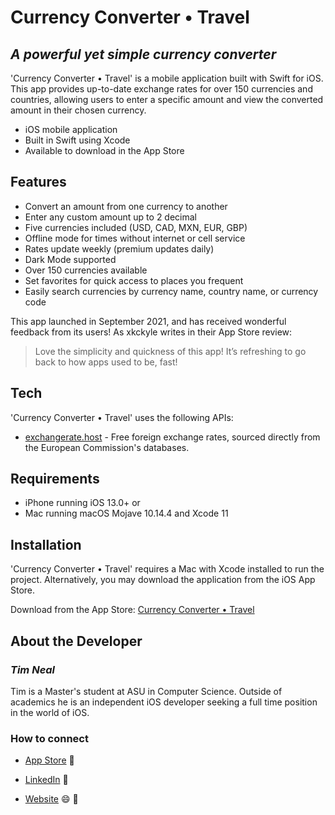 # Currency Converter • Travel
## _A powerful yet simple currency converter_

'Currency Converter • Travel' is a mobile application built with Swift for iOS. This app provides up-to-date exchange rates for over 150 currencies and countries, allowing users to enter a specific amount and view the converted amount in their chosen currency.

- iOS mobile application
- Built in Swift using Xcode
- Available to download in the App Store

## Features

- Convert an amount from one currency to another
- Enter any custom amount up to 2 decimal
- Five currencies included (USD, CAD, MXN, EUR, GBP)
- Offline mode for times without internet or cell service
- Rates update weekly (premium updates daily)
- Dark Mode supported
- Over 150 currencies available
- Set favorites for quick access to places you frequent
- Easily search currencies by currency name, country name, or currency code

This app launched in September 2021, and has received wonderful feedback from its users!
As xkckyle writes in their App Store review:

> Love the simplicity and quickness of this app!
It’s refreshing to go back to how apps used to be, fast!

## Tech

'Currency Converter • Travel' uses the following APIs:

- [exchangerate.host] - Free foreign exchange rates, sourced directly from the European Commission's databases.

## Requirements

- iPhone running iOS 13.0+
or
- Mac running macOS Mojave 10.14.4 and Xcode 11


## Installation

'Currency Converter • Travel' requires a Mac with Xcode installed to run the project. Alternatively, you may download the application from the iOS App Store.

Download from the App Store: [Currency Converter • Travel]

## About the Developer
### _Tim Neal_

Tim is a Master's student at ASU in Computer Science. Outside of academics he is an independent iOS developer seeking a full time position in the world of iOS. 

### How to connect
- [App Store](https://apps.apple.com/us/app/currency-converter-travel/id1582329183) 📱
- [LinkedIn](https://linkedin.com/in/timothycneal)  💼
- [Website](https://www.timnealdev.com) 😄 🔗

   [exchangerate.host]: <https://exchangerate.host/#/>
   [Currency Converter • Travel]: <https://apps.apple.com/us/app/currency-converter-travel/id1582329183>
